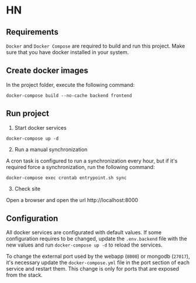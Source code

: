 # HN

## Requirements

`Docker` and `Docker Compose` are required to build and run this project. Make sure that you have docker installed in your system.

## Create docker images

In the project folder, execute the following command:

```
docker-compose build --no-cache backend frontend
```

## Run project

1. Start docker services

```
docker-compose up -d
```

2. Run a manual synchronization

A cron task is configured to run a synchronization every hour, but if it's required force a synchronization, run the following command:

```
docker-compose exec crontab entrypoint.sh sync
```

3. Check site

Open a browser and open the url http://localhost:8000

## Configuration

All docker services are configurated with default values. If some configuration requires to be changed, update the `.env.backend` file with the new values and run `docker-compose up -d` to reload the services.

To change the external port used by the webapp (`8000`) or mongodb (`27017`), it's necessary update the `docker-compose.yml` file in the port section of each service and restart them. This change is only for ports that are exposed from the stack.
